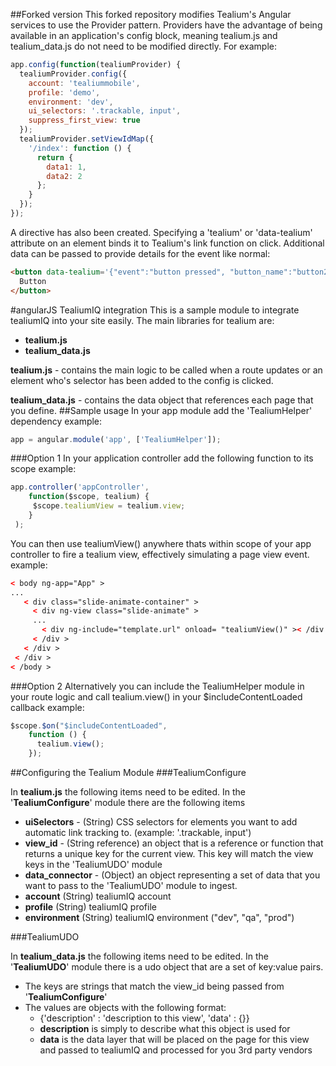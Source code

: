 ##Forked version
This forked repository modifies Tealium's Angular services to use the Provider pattern.
Providers have the advantage of being available in an application's config block, meaning tealium.js and tealium_data.js do not need to be modified directly. For example:
```javascript
app.config(function(tealiumProvider) {
  tealiumProvider.config({
    account: 'tealiummobile',
    profile: 'demo',
    environment: 'dev',
    ui_selectors: '.trackable, input',
    suppress_first_view: true
  });
  tealiumProvider.setViewIdMap({
    '/index': function () {
      return {
        data1: 1,
        data2: 2
      };
    }
  });
});
```

A directive has also been created.
Specifying a 'tealium' or 'data-tealium' attribute on an element binds it to Tealium's link function on click.
Additional data can be passed to provide details for the event like normal:
```html
<button data-tealium='{"event":"button pressed", "button_name":"button2"}'>
  Button
</button>
```


#angularJS TealiumIQ integration
This is a sample module to integrate tealiumIQ into your site easily. The main libraries for tealium are:

- **tealium.js**
- **tealium_data.js**

**tealium.js** - contains the main logic to be called when a route updates or an element who's selector has been added to the config is clicked.

**tealium_data.js** - contains the data object that references each page that you define.
##Sample usage
In your app module add the 'TealiumHelper' dependency example:
```javascript
app = angular.module('app', ['TealiumHelper']);
```
###Option 1
In your application controller add the following function to its scope example:
```javascript
app.controller('appController',
    function($scope, tealium) {
     $scope.tealiumView = tealium.view;
    }
 );
```
You can then use tealiumView() anywhere thats within scope of your app controller to fire a tealium view, effectively simulating a page view event. example:
```html
< body ng-app="App" >
...
   < div class="slide-animate-container" >
     < div ng-view class="slide-animate" >
     ...
       < div ng-include="template.url" onload= "tealiumView()" >< /div >
     < /div >
   < /div >
 < /div >
< /body >
```
###Option 2
Alternatively you can include the TealiumHelper module in your route logic and call tealium.view() in your $includeContentLoaded callback example:
```javascript
$scope.$on("$includeContentLoaded",
    function () {
      tealium.view();
    });
```

##Configuring the Tealium Module
###TealiumConfigure

In **tealium.js** the following items need to be edited. In the '**TealiumConfigure**' module there are the following items
- **uiSelectors** - (String) CSS selectors for elements you want to add automatic link tracking to. (example: '.trackable, input')
- **view_id** - (String reference) an object that is a reference or function that returns a unique key for the current view. This key will match the view keys in the 'TealiumUDO' module
- **data_connector** - (Object) an object representing a set of data that you want to pass to the 'TealiumUDO' module to ingest.
- **account** (String) tealiumIQ account
- **profile** (String) tealiumIQ profile
- **environment** (String) tealiumIQ environment ("dev", "qa", "prod")

###TealiumUDO

In **tealium_data.js** the following items need to be edited. In the '**TealiumUDO**' module there is a udo object that are a set of key:value pairs.
- The keys are strings that match the view_id being passed from '**TealiumConfigure**'
- The values are objects with the following format:
  - {'description' : 'description to this view', 'data' : {}}
  - **description** is simply to describe what this object is used for
  - **data** is the data layer that will be placed on the page for this view and passed to tealiumIQ and processed for you 3rd party vendors
